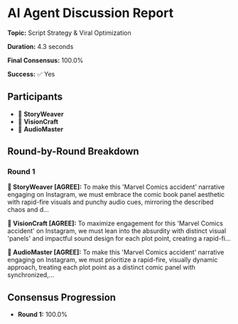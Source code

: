 # AI Agent Discussion Report

**Topic:** Script Strategy & Viral Optimization

**Duration:** 4.3 seconds

**Final Consensus:** 100.0%

**Success:** ✅ Yes

## Participants

- 📝 **StoryWeaver**
- 🎨 **VisionCraft**
- 🎵 **AudioMaster**

## Round-by-Round Breakdown

### Round 1

**📝 StoryWeaver [AGREE]:** To make this 'Marvel Comics accident' narrative engaging on Instagram, we must embrace the comic book panel aesthetic with rapid-fire visuals and punchy audio cues, mirroring the described chaos and d...

**🎨 VisionCraft [AGREE]:** To maximize engagement for this 'Marvel Comics accident' on Instagram, we must lean into the absurdity with distinct visual 'panels' and impactful sound design for each plot point, creating a rapid-fi...

**🎵 AudioMaster [AGREE]:** To make this 'Marvel Comics accident' narrative engaging on Instagram, we must prioritize a rapid-fire, visually dynamic approach, treating each plot point as a distinct comic panel with synchronized,...

## Consensus Progression

- **Round 1:** 100.0%

